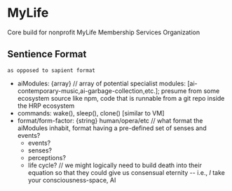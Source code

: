 # MyLife
Core build for nonprofit MyLife Membership Services Organization

## Sentience Format
 `as opposed to sapient format`

- aiModules: {array}  //  array of potential specialist modules: [ai-contemporary-music,ai-garbage-collection,etc.]; presume from some ecosystem source like npm, code that is runnable from a git repo inside the HRP ecosystem
- commands: wake(), sleep(), clone() [similar to VM]
- format/form-factor: {string} human/opera/etc  //  what format the aiModules inhabit, format having a pre-defined set of senses and events?
  - events?
  - senses?
  - perceptions?
  - life cycle? //  we might logically need to build death into their equation so that they could give us consensual eternity -- i.e., *I* take your consciousness-space, AI
